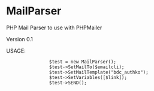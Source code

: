 # MailParser
PHP Mail Parser to use with PHPMailer

Version 0.1

USAGE:

					$test = new MailParser();
					$test->SetMailTo($emailcli);
					$test->SetMailTemplate("bdc_authko");
					$test->SetVariables([$link]);
					$test->SEND();
